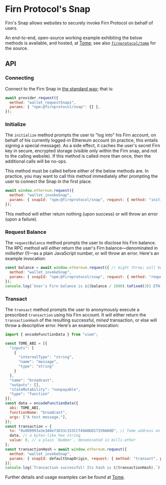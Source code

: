 # Firn Protocol's Snap

Firn's Snap allows websites to securely invoke Firn Protocol on behalf of users.

An end-to-end, open-source working example exhibiting the below methods is available, and hosted, at [Tome](https://tome.fm); see also [`firnprotocol/tome`](https://github.com/firnprotocol/tome) for the source.

## API

### Connecting

Connect to the Firn Snap in [the standard way](https://docs.metamask.io/guide/snaps-development-guide.html#the-snap-source-code); that is:

```javascript
await provider.request({
  method: "wallet_requestSnaps",
  params: { "npm:@firnprotocol/snap": {} },
});
```

### Initialize

The `initialize` method prompts the user to "log into" his Firn account, on behalf of his currently logged-in Ethereum account (in practice, this entails signing a special message). As a side effect, it caches the user's secret Firn key in secure, encrypted storage (visible only within the Firn snap, and not to the calling website). If this method is called more than once, then the additional calls will be no-ops.

This method must be called before either of the below methods are. In practice, you may want to call this method immediately after prompting the user to connect the Snap in the first place.

```javascript
await window.ethereum.request({
  method: "wallet_invokeSnap",
  params: { snapId: "npm:@firnprotocol/snap", request: { method: "initialize" } }
});
```

This method will either return nothing (upon success) or will throw an error (upon a failure).

### Request Balance

The `requestBalance` method prompts the user to disclose his Firn balance. The RPC method will _either_ return the user's Firn balance—denominated in _milliether_ (!)—as a plain JavaScript number, or will throw an error. Here's an example invocation:

```javascript
const balance = await window.ethereum.request({ // might throw; will be handled above
  method: "wallet_invokeSnap",
  params: { snapId: "npm:@firnprotocol/snap", request: { method: "requestBalance" } }
});
console.log(`User's Firn balance is ${(balance / 1000).toFixed(3)} ETH.`);
```

### Transact

The `transact` method prompts the user to anonymously execute a prescribed `transaction` using his Firn account. It will either return the `transactionHash` of the resulting successful, _mined_ transaction, or else will throw a descriptive error. Here's an example invocation:

```javascript
import { encodeFunctionData } from "viem";

const TOME_ABI = [{
  "inputs": [
    {
      "internalType": "string",
      "name": "message",
      "type": "string"
    }
  ],
  "name": "broadcast",
  "outputs": [],
  "stateMutability": "nonpayable",
  "type": "function"
}];
const data = encodeFunctionData({
  abi: TOME_ABI,
  functionName: "broadcast",
  args: ["A test message."],
});
const transaction = {
  to: "0x0D9993a3e3A0e73633c153CCf49A0bD17159A60D", // Tome address on Base
  data, // a bytes-like hex string
  value: 0, // a plain `Number`, denominated in milli-ether
};
const transactionHash = await window.ethereum.request({
  method: "wallet_invokeSnap",
  params: { snapId: defaultSnapOrigin, request: { method: "transact", params: transaction } },
});
console.log(`Transaction successful! Its hash is ${transactionHash}.`);
```

Further details and usage examples can be found at [Tome](https://tome.fm).
